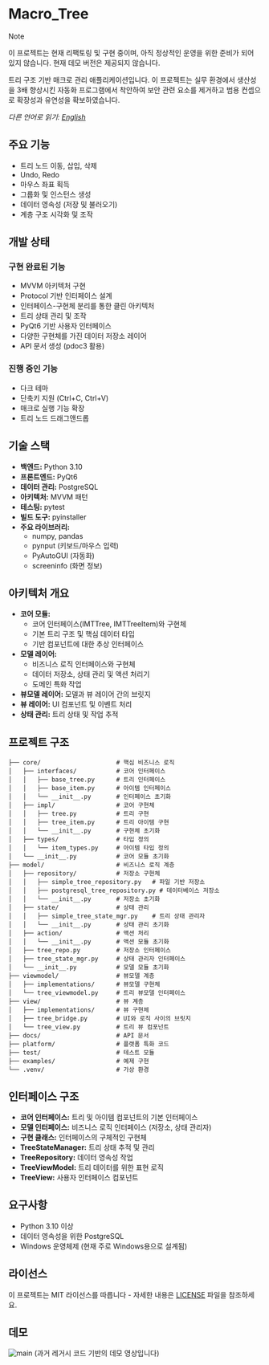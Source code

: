 # Macro_Tree

> [!NOTE]
> 이 프로젝트는 현재 리팩토링 및 구현 중이며, 아직 정상적인 운영을 위한 준비가 되어 있지 않습니다. 현재 데모 버전은 제공되지 않습니다.

트리 구조 기반 매크로 관리 애플리케이션입니다. 이 프로젝트는 실무 환경에서 생산성을 3배 향상시킨 자동화 프로그램에서 착안하여 보안 관련 요소를 제거하고 범용 컨셉으로 확장성과 유연성을 확보하였습니다.

*다른 언어로 읽기: [English](README.md)*

## 주요 기능
- 트리 노드 이동, 삽입, 삭제
- Undo, Redo
- 마우스 좌표 획득
- 그룹화 및 인스턴스 생성
- 데이터 영속성 (저장 및 불러오기)
- 계층 구조 시각화 및 조작

## 개발 상태
### 구현 완료된 기능
- MVVM 아키텍처 구현
- Protocol 기반 인터페이스 설계
- 인터페이스-구현체 분리를 통한 클린 아키텍처
- 트리 상태 관리 및 조작
- PyQt6 기반 사용자 인터페이스
- 다양한 구현체를 가진 데이터 저장소 레이어
- API 문서 생성 (pdoc3 활용)

### 진행 중인 기능
- 다크 테마
- 단축키 지원 (Ctrl+C, Ctrl+V)
- 매크로 실행 기능 확장
- 트리 노드 드래그앤드롭

## 기술 스택
- **백엔드:** Python 3.10
- **프론트엔드:** PyQt6
- **데이터 관리:** PostgreSQL
- **아키텍처:** MVVM 패턴
- **테스팅:** pytest
- **빌드 도구:** pyinstaller
- **주요 라이브러리:**
  - numpy, pandas
  - pynput (키보드/마우스 입력)
  - PyAutoGUI (자동화)
  - screeninfo (화면 정보)

## 아키텍처 개요
- **코어 모듈:** 
  - 코어 인터페이스(IMTTree, IMTTreeItem)와 구현체
  - 기본 트리 구조 및 핵심 데이터 타입
  - 기반 컴포넌트에 대한 추상 인터페이스
- **모델 레이어:** 
  - 비즈니스 로직 인터페이스와 구현체
  - 데이터 저장소, 상태 관리 및 액션 처리기
  - 도메인 특화 작업
- **뷰모델 레이어:** 모델과 뷰 레이어 간의 브릿지
- **뷰 레이어:** UI 컴포넌트 및 이벤트 처리
- **상태 관리:** 트리 상태 및 작업 추적

## 프로젝트 구조
```
├── core/                     # 핵심 비즈니스 로직
│   ├── interfaces/           # 코어 인터페이스
│   │   ├── base_tree.py      # 트리 인터페이스
│   │   ├── base_item.py      # 아이템 인터페이스
│   │   └── __init__.py       # 인터페이스 초기화
│   ├── impl/                 # 코어 구현체
│   │   ├── tree.py           # 트리 구현
│   │   ├── tree_item.py      # 트리 아이템 구현
│   │   └── __init__.py       # 구현체 초기화
│   ├── types/                # 타입 정의
│   │   └── item_types.py     # 아이템 타입 정의
│   └── __init__.py           # 코어 모듈 초기화
├── model/                    # 비즈니스 로직 계층
│   ├── repository/           # 저장소 구현체
│   │   ├── simple_tree_repository.py   # 파일 기반 저장소
│   │   ├── postgresql_tree_repository.py # 데이터베이스 저장소
│   │   └── __init__.py       # 저장소 초기화
│   ├── state/                # 상태 관리
│   │   ├── simple_tree_state_mgr.py    # 트리 상태 관리자
│   │   └── __init__.py       # 상태 관리 초기화
│   ├── action/               # 액션 처리
│   │   └── __init__.py       # 액션 모듈 초기화
│   ├── tree_repo.py          # 저장소 인터페이스
│   ├── tree_state_mgr.py     # 상태 관리자 인터페이스
│   └── __init__.py           # 모델 모듈 초기화
├── viewmodel/                # 뷰모델 계층
│   ├── implementations/      # 뷰모델 구현체
│   └── tree_viewmodel.py     # 트리 뷰모델 인터페이스
├── view/                     # 뷰 계층
│   ├── implementations/      # 뷰 구현체
│   ├── tree_bridge.py        # UI와 로직 사이의 브릿지
│   └── tree_view.py          # 트리 뷰 컴포넌트
├── docs/                     # API 문서
├── platform/                 # 플랫폼 특화 코드
├── test/                     # 테스트 모듈
├── examples/                 # 예제 구현
└── .venv/                    # 가상 환경
```

## 인터페이스 구조
- **코어 인터페이스:** 트리 및 아이템 컴포넌트의 기본 인터페이스
- **모델 인터페이스:** 비즈니스 로직 인터페이스 (저장소, 상태 관리자)
- **구현 클래스:** 인터페이스의 구체적인 구현체
- **TreeStateManager:** 트리 상태 추적 및 관리
- **TreeRepository:** 데이터 영속성 작업
- **TreeViewModel:** 트리 데이터를 위한 표현 로직
- **TreeView:** 사용자 인터페이스 컴포넌트

## 요구사항
- Python 3.10 이상
- 데이터 영속성을 위한 PostgreSQL
- Windows 운영체제 (현재 주로 Windows용으로 설계됨)

## 라이선스
이 프로젝트는 MIT 라이선스를 따릅니다 - 자세한 내용은 [LICENSE](LICENSE) 파일을 참조하세요.

## 데모
![main](https://user-images.githubusercontent.com/110750614/211150674-dfd5aa99-2ea1-47f3-839d-2494f83ab985.gif)
(과거 레거시 코드 기반의 데모 영상입니다) 